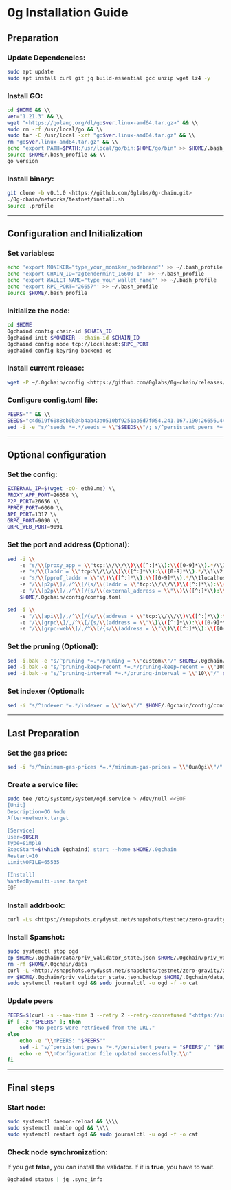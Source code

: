 # 0g Installation Guide

## Preparation

### Update **Dependencies:**

```bash
sudo apt update
sudo apt install curl git jq build-essential gcc unzip wget lz4 -y
```

### Install GO:

```bash
cd $HOME && \\
ver="1.21.3" && \\
wget "<https://golang.org/dl/go$ver.linux-amd64.tar.gz>" && \\
sudo rm -rf /usr/local/go && \\
sudo tar -C /usr/local -xzf "go$ver.linux-amd64.tar.gz" && \\
rm "go$ver.linux-amd64.tar.gz" && \\
echo "export PATH=$PATH:/usr/local/go/bin:$HOME/go/bin" >> $HOME/.bash_profile && \\
source $HOME/.bash_profile && \\
go version
```

### Install binary:

```bash
git clone -b v0.1.0 <https://github.com/0glabs/0g-chain.git>
./0g-chain/networks/testnet/install.sh
source .profile
```

---

## Сonfiguration and Initialization

### Set variables:

```bash
echo 'export MONIKER="type_your_moniker_nodebrand"' >> ~/.bash_profile
echo 'export CHAIN_ID="zgtendermint_16600-1"' >> ~/.bash_profile
echo 'export WALLET_NAME="type_your_wallet_name"' >> ~/.bash_profile
echo 'export RPC_PORT="26657"' >> ~/.bash_profile
source $HOME/.bash_profile
```

### Initialize the node:

```bash
cd $HOME
0gchaind config chain-id $CHAIN_ID
0gchaind init $MONIKER --chain-id $CHAIN_ID
0gchaind config node tcp://localhost:$RPC_PORT
0gchaind config keyring-backend os
```

### Install current release:

```bash
wget -P ~/.0gchain/config <https://github.com/0glabs/0g-chain/releases/download/v0.1.0/genesis.json>
```

### Configure **config.toml** file:

```bash
PEERS="" && \\
SEEDS="c4d619f6088cb0b24b4ab43a0510bf9251ab5d7f@54.241.167.190:26656,44d11d4ba92a01b520923f51632d2450984d5886@54.176.175.48:26656,f2693dd86766b5bf8fd6ab87e2e970d564d20aff@54.193.250.204:26656,f878d40c538c8c23653a5b70f615f8dccec6fb9f@54.215.187.94:26656" && \\
sed -i -e "s/^seeds *=.*/seeds = \\"$SEEDS\\"/; s/^persistent_peers *=.*/persistent_peers = \\"$PEERS\\"/" $HOME/.0gchain/config/config.toml
```

---

## Optional configuration
### Set the config:

```bash
EXTERNAL_IP=$(wget -qO- eth0.me) \\
PROXY_APP_PORT=26658 \\
P2P_PORT=26656 \\
PPROF_PORT=6060 \\
API_PORT=1317 \\
GRPC_PORT=9090 \\
GRPC_WEB_PORT=9091
```

### Set the port and address (Optional):

```bash
sed -i \\
    -e "s/\\(proxy_app = \\"tcp:\\/\\/\\)\\([^:]*\\):\\([0-9]*\\).*/\\1\\2:$PROXY_APP_PORT\\"/" \\
    -e "s/\\(laddr = \\"tcp:\\/\\/\\)\\([^:]*\\):\\([0-9]*\\).*/\\1\\2:$RPC_PORT\\"/" \\
    -e "s/\\(pprof_laddr = \\"\\)\\([^:]*\\):\\([0-9]*\\).*/\\1localhost:$PPROF_PORT\\"/" \\
    -e "/\\[p2p\\]/,/^\\[/{s/\\(laddr = \\"tcp:\\/\\/\\)\\([^:]*\\):\\([0-9]*\\).*/\\1\\2:$P2P_PORT\\"/}" \\
    -e "/\\[p2p\\]/,/^\\[/{s/\\(external_address = \\"\\)\\([^:]*\\):\\([0-9]*\\).*/\\1${EXTERNAL_IP}:$P2P_PORT\\"/; t; s/\\(external_address = \\"\\).*/\\1${EXTERNAL_IP}:$P2P_PORT\\"/}" \\
    $HOME/.0gchain/config/config.toml
```

```bash
sed -i \\
    -e "/\\[api\\]/,/^\\[/{s/\\(address = \\"tcp:\\/\\/\\)\\([^:]*\\):\\([0-9]*\\)\\(\\".*\\)/\\1\\2:$API_PORT\\4/}" \\
    -e "/\\[grpc\\]/,/^\\[/{s/\\(address = \\"\\)\\([^:]*\\):\\([0-9]*\\)\\(\\".*\\)/\\1\\2:$GRPC_PORT\\4/}" \\
    -e "/\\[grpc-web\\]/,/^\\[/{s/\\(address = \\"\\)\\([^:]*\\):\\([0-9]*\\)\\(\\".*\\)/\\1\\2:$GRPC_WEB_PORT\\4/}" $HOME/.0gchain/config/app.toml
```

### Set the pruning (Optional):

```bash
sed -i.bak -e "s/^pruning *=.*/pruning = \\"custom\\"/" $HOME/.0gchain/config/app.toml
sed -i.bak -e "s/^pruning-keep-recent *=.*/pruning-keep-recent = \\"100\\"/" $HOME/.0gchain/config/app.toml
sed -i.bak -e "s/^pruning-interval *=.*/pruning-interval = \\"10\\"/" $HOME/.0gchain/config/app.toml
```

### Set indexer (Optional):

```bash
sed -i "s/^indexer *=.*/indexer = \\"kv\\"/" $HOME/.0gchain/config/config.toml
```

---

## Last Preparation

### Set the gas price:

```bash
sed -i "s/^minimum-gas-prices *=.*/minimum-gas-prices = \\"0ua0gi\\"/" $HOME/.0gchain/config/app.toml
```


### Create a service file:

```bash
sudo tee /etc/systemd/system/ogd.service > /dev/null <<EOF
[Unit]
Description=OG Node
After=network.target

[Service]
User=$USER
Type=simple
ExecStart=$(which 0gchaind) start --home $HOME/.0gchain
Restart=10
LimitNOFILE=65535

[Install]
WantedBy=multi-user.target
EOF
```

### Install addrbook:

```bash
curl -Ls <https://snapshots.orydysst.net/snapshots/testnet/zero-gravity/addrbook.json> > $HOME/.0gchain/config/addrbook.json
```

### Install Spanshot:

```bash
sudo systemctl stop ogd
cp $HOME/.0gchain/data/priv_validator_state.json $HOME/.0gchain/priv_validator_state.json.backup
rm -rf $HOME/.0gchain/data
curl -L <http://snapshots.orydysst.net/snapshots/testnet/zero-gravity/zgtendermint_16600-1_latest.tar.lz4> | tar -Ilz4 -xf - -C $HOME/.0gchain
mv $HOME/.0gchain/priv_validator_state.json.backup $HOME/.0gchain/data/priv_validator_state.json
sudo systemctl restart ogd && sudo journalctl -u ogd -f -o cat
```

### Update peers

```bash
PEERS=$(curl -s --max-time 3 --retry 2 --retry-connrefused "<https://snapshots.orydysst.net/snapshots/testnet/zero-gravity/peers.txt>")
if [ -z "$PEERS" ]; then
    echo "No peers were retrieved from the URL."
else
    echo -e "\\nPEERS: "$PEERS""
    sed -i "s/^persistent_peers *=.*/persistent_peers = "$PEERS"/" "$HOME/.0gchain/config/config.toml"
    echo -e "\\nConfiguration file updated successfully.\\n"
fi
```


---
## Final steps

### Start node:

```bash
sudo systemctl daemon-reload && \\\\
sudo systemctl enable ogd && \\\\
sudo systemctl restart ogd && sudo journalctl -u ogd -f -o cat
```

### Check node synchronization:

If you get **false,** you can install the validator. If it is **true**, you have to wait.

```bash
0gchaind status | jq .sync_info
```
